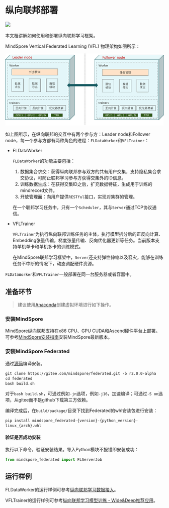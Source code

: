# 纵向联邦部署

<a href="https://gitee.com/mindspore/docs/blob/r2.0.0-alpha/docs/federated/docs/source_zh_cn/deploy_vfl.md" target="_blank"><img src="https://mindspore-website.obs.cn-north-4.myhuaweicloud.com/website-images/master/resource/_static/logo_source.png"></a>

本文档讲解如何使用和部署纵向联邦学习框架。

MindSpore Vertical Federated Learning (VFL) 物理架构如图所示：

![](./images/deploy_VFL.png)

如上图所示，在纵向联邦的交互中有两个参与方：Leader node和Follower node，每一个参与方都有两种角色的进程：`FLDataWorker`和`VFLTrainer`：

- FLDataWorker

    `FLDataWorker`的功能主要包括：

    1. 数据集合求交：获得纵向联邦参与双方的共有用户交集，支持隐私集合求交协议，可防止联邦学习参与方获得交集外的ID信息。
    2. 训练数据生成：在获得交集ID之后，扩充数据特征，生成用于训练的mindrecord文件。
    3. 开放管理面：向用户提供`RESTful`接口，实现对集群的管理。

    在一个联邦学习任务中，只有一个`Scheduler`，其与`Server`通过TCP协议通信。

- VFLTrainer

    `VFLTrainer`为执行纵向联邦训练任务的主体，执行模型拆分后的正反向计算、Embedding张量传输，梯度张量传输、反向优化器更新等任务。当前版本支持单机单卡和单机多卡的训练模式。

    在MindSpore联邦学习框架中，`Server`还支持弹性伸缩以及容灾，能够在训练任务不中断的情况下，动态调配硬件资源。

`FLDataWorker`和`VFLTrainer`一般部署在同一台服务器或者容器中。

## 准备环节

> 建议使用[Anaconda](https://www.anaconda.com/)创建虚拟环境进行如下操作。

### 安装MindSpore

MindSpore纵向联邦支持在x86 CPU、GPU CUDA和Ascend硬件平台上部署。可参考[MindSpore安装指南](https://www.mindspore.cn/install)安装MindSpore最新版本。

### 安装MindSpore Federated

通过[源码](https://gitee.com/mindspore/federated)编译安装。

```shell
git clone https://gitee.com/mindspore/federated.git -b r2.0.0-alpha
cd federated
bash build.sh
```

对于`bash build.sh`，可通过例如`-jn`选项，例如`-j16`，加速编译；可通过`-S on`选项，从gitee而不是github下载第三方依赖。

编译完成后，在`build/package/`目录下找到Federated的whl安装包进行安装：

```shell
pip install mindspore_federated-{version}-{python_version}-linux_{arch}.whl
```

#### 验证是否成功安装

执行以下命令，验证安装结果。导入Python模块不报错即安装成功：

```python
from mindspore_federated import FLServerJob
```

## 运行样例

FLDataWorker的运行样例可参考[纵向联邦学习数据接入](https://www.mindspore.cn/federated/docs/zh-CN/r2.0.0-alpha/data_join.html)。

VFLTrainer的运行样例可参考[纵向联邦学习模型训练 - Wide&Deep推荐应用](https://www.mindspore.cn/federated/docs/zh-CN/r2.0.0-alpha/split_wnd_application.html)。
